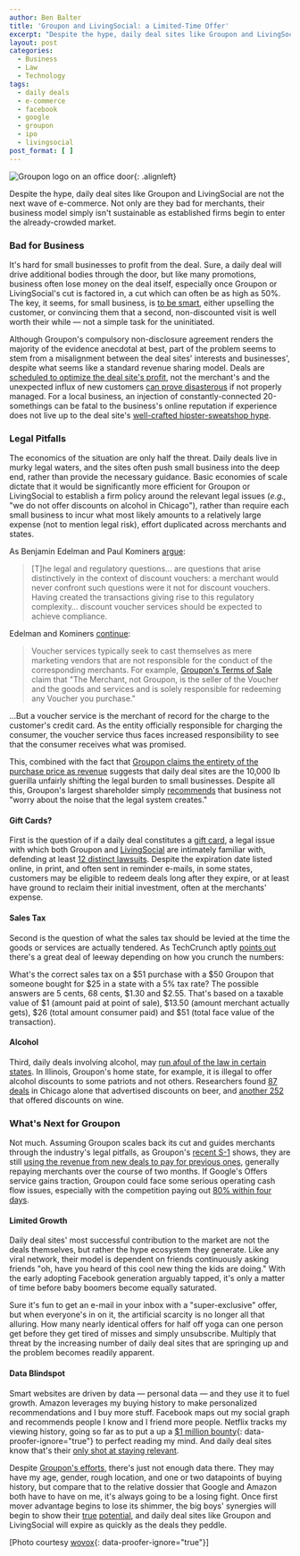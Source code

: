 ```yaml
---
author: Ben Balter
title: 'Groupon and LivingSocial: a Limited-Time Offer'
excerpt: "Despite the hype, daily deal sites like Groupon and LivingSocial are not the next wave of e-commerce. Not only are they bad for merchants, their business model simply isn't sustainable as established firms begin to enter the already-crowded market."
layout: post
categories:
  - Business
  - Law
  - Technology
tags:
  - daily deals
  - e-commerce
  - facebook
  - google
  - groupon
  - ipo
  - livingsocial
post_format: [ ]
---
```


![Groupon logo on an office door][1]{: .alignleft}

Despite the hype, daily deal sites like Groupon and LivingSocial are not the next wave of e-commerce. Not only are they bad for merchants, their business model simply isn't sustainable as established firms begin to enter the already-crowded market.

### Bad for Business

It's hard for small businesses to profit from the deal. Sure, a daily deal will drive additional bodies through the door, but like many promotions, business often lose money on the deal itself, especially once Groupon or LivingSocial's cut is factored in, a cut which can often be as high as 50%. The key, it seems, for small business, is [to be smart][2], either upselling the customer, or convincing them that a second, non-discounted visit is well worth their while — not a simple task for the uninitiated.

Although Groupon's compulsory non-disclosure agreement renders the majority of the evidence anecdotal at best, part of the problem seems to stem from a misalignment between the deal sites' interests and businesses', despite what seems like a standard revenue sharing model. Deals are [scheduled to optimize the deal site's profit][3], not the merchant's and the unexpected influx of new customers [can prove disasterous][4] if not properly managed. For a local business, an injection of constantly-connected 20-somethings can be fatal to the business's online reputation if experience does not live up to the deal site's [well-crafted hipster-sweatshop hype][5].

### Legal Pitfalls

The economics of the situation are only half the threat. Daily deals live in murky legal waters, and the sites often push small business into the deep end, rather than provide the necessary guidance. Basic economies of scale dictate that it would be significantly more efficient for Groupon or LivingSocial to establish a firm policy around the relevant legal issues (*e.g.,* "we do not offer discounts on alcohol in Chicago"), rather than require each small business to incur what most likely amounts to a relatively large expense (not to mention legal risk), effort duplicated across merchants and states.

As Benjamin Edelman and Paul Kominers [argue][6]:

> \[T\]he legal and regulatory questions… are questions that arise distinctively in the context of discount vouchers: a merchant would never confront such questions were it not for discount vouchers. Having created the transactions giving rise to this regulatory complexity… discount voucher services should be expected to achieve compliance.

Edelman and Kominers [continue][6]:

> Voucher services typically seek to cast themselves as mere marketing vendors that are not responsible for the conduct of the corresponding merchants. For example, [Groupon's Terms of Sale][7] claim that "The Merchant, not Groupon, is the seller of the Voucher and the goods and services and is solely responsible for redeeming any Voucher you purchase."

...But a voucher service is the merchant of record for the charge to the customer's credit card. As the entity officially responsible for charging the consumer, the voucher service thus faces increased responsibility to see that the consumer receives what was promised.

This, combined with the fact that [Groupon claims the entirety of the purchase price as revenue][8] suggests that daily deal sites are the 10,000 lb guerilla unfairly shifting the legal burden to small businesses. Despite all this, Groupon's largest shareholder simply [recommends][9] that business not "worry about the noise that the legal system creates."

#### Gift Cards?

First is the question of if a daily deal constitutes a [gift card][10], a legal issue with which both Groupon and [LivingSocial][12] are intimately familiar with, defending at least [12 distinct lawsuits][13]. Despite the expiration date listed online, in print, and often sent in reminder e-mails, in some states, customers may be eligible to redeem deals long after they expire, or at least have ground to reclaim their initial investment, often at the merchants' expense.

#### Sales Tax

Second is the question of what the sales tax should be levied at the time the goods or services are actually tendered. As TechCrunch aptly [points out][14] there's a great deal of leeway depending on how you crunch the numbers:

What's the correct sales tax on a $51 purchase with a $50 Groupon that someone bought for $25 in a state with a 5% tax rate? The possible answers are 5 cents, 68 cents, $1.30 and $2.55. That's based on a taxable value of $1 (amount paid at point of sale), $13.50 (amount merchant actually gets), $26 (total amount consumer paid) and $51 (total face value of the transaction).

#### Alcohol

Third, daily deals involving alcohol, may [run afoul of the law in certain states][15]. In Illinois, Groupon's home state, for example, it is illegal to offer alcohol discounts to some patriots and not others. Researchers found [87 deals][16] in Chicago alone that advertised discounts on beer, and [another 252][17] that offered discounts on wine.

### What's Next for Groupon

Not much. Assuming Groupon scales back its cut and guides merchants through the industry's  legal pitfalls, as Groupon's [recent S-1][18] shows, they are still [using the revenue from new deals to pay for previous ones][19], generally repaying merchants over the course of two months. If Google's Offers service gains traction, Groupon could face some serious operating cash flow issues, especially with the competition paying out [80% within four days][20].

#### Limited Growth

Daily deal sites' most successful contribution to the market are not the deals themselves, but rather the hype ecosystem they generate. Like any viral network, their model is dependent on friends continuously asking friends "oh, have you heard of this cool new thing the kids are doing." With the early adopting Facebook generation arguably tapped, it's only a matter of time before baby boomers become equally saturated.

Sure it's fun to get an e-mail in your inbox with a "super-exclusive" offer, but when everyone's in on it, the artificial scarcity is no longer all that alluring. How many nearly identical offers for half off yoga can one person get before they get tired of misses and simply unsubscribe. Multiply that threat by the increasing number of daily deal sites that are springing up and the problem becomes readily apparent.

#### Data Blindspot

Smart websites are driven by data — personal data — and they use it to fuel growth. Amazon leverages my buying history to make personalized recommendations and I buy more stuff. Facebook maps out my social graph and recommends people I know and I friend more people. Netflix tracks my viewing history, going so far as to put a up a [$1 million bounty][21]{: data-proofer-ignore="true"} to perfect reading my mind. And daily deal sites know that's their [only shot at staying relevant][22].

Despite [Groupon's efforts][23], there's just not enough data there. They may have my age, gender, rough location, and one or two datapoints of buying history, but compare that to the relative dossier that Google and Amazon both have to have on me, it's always going to be a losing fight. Once first mover advantage begins to lose its shimmer, the big boys' synergies will begin to show their [true][24] [potential][25], and daily deal sites like Groupon and LivingSocial will expire as quickly as the deals they peddle.

\[Photo courtesy [wovox][26]{: data-proofer-ignore="true"}\]

[1]: http://ben.balter.com/wp-content/uploads/2011/06/5554901181_664eac93a6_b-300x200.jpg "Groupon"
[2]: http://news.ycombinator.com/item?id=2654788
[3]: http://techcrunch.com/2011/06/09/groupon-single-worst-decision/
[4]: http://gawker.com/5786492/the-groupon-backlash-its-the-business-model-stupid
[5]: http://gawker.com/5785317/the-groupon-backlash-is-on
[6]: http://www.benedelman.org/voucher-consumer-protection/#liability
[7]: http://www.groupon.com/terms
[8]: http://www.businessinsider.com/teardown-of-the-groupon-merchant-agreement-2011-6
[9]: http://blogs.forbes.com/luisakroll/2011/04/04/new-billionaire-eric-lefkofsky-talks-about-groupon-and-tech-investing/
[10]: http://www.ncsl.org/default.aspx?tabid=12474
[12]: http://www.seattlepi.com/local/article/Seattle-class-action-LivingSocial-expiration-1015493.php
[13]: http://www.benedelman.org/voucher-consumer-protection/#expiration
[14]: http://techcrunch.com/2011/06/15/daily-deal-consumer-protection-laws/
[15]: http://www.tabc.state.tx.us/education/pdfs/Happy-Hour-Laws.pdf
[16]: http://www.benedelman.org/voucher-consumer-protection/beer-chicago-google-060811.png
[17]: http://www.benedelman.org/voucher-consumer-protection/wine-chicago-google-060811.png
[18]: http://www.sec.gov/Archives/edgar/data/1490281/000104746911005613/a2203913zs-1.htm
[19]: http://techcrunch.com/2011/06/13/why-groupon-is-poised-for-collapse/
[20]: http://www.google.com/support/offersbusiness/bin/answer.py?hl=en&answer=1229917
[21]: http://bits.blogs.nytimes.com/2009/09/21/netflix-awards-1-million-prize-and-starts-a-new-contest/
[22]: http://techcrunch.com/2011/01/11/why-we-invested-in-groupon-the-power-of-data/
[23]: http://techcrunch.com/2010/12/07/groupon-everywhere-jiwire/
[24]: http://www.wired.com/epicenter/2011/04/facebook-deals/
[25]: http://thenextweb.com/us/2011/06/02/amazon-enters-the-daily-deals-space-with-amazonlocal/
[26]: http://www.flickr.com/photos/wovox/5554901181/
